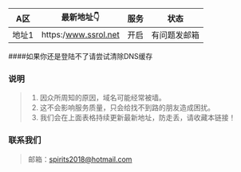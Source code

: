 | A区 | 最新地址👇 | 服务 | 状态 |
| :----: | :----: | :----: | :----: |
| 地址1 | https:/www.ssrol.net | 开启| 有问题发邮箱 | 

####如果你还是登陆不了请尝试清除DNS缓存

### 说明

> 1. 因众所周知的原因，域名可能经常被墙。
> 2. 这不会影响服务质量，只会给找不到路的朋友造成困扰。
> 3. 我们会在上面表格持续更新最新地址，防走丢，请收藏本链接！

### 联系我们

> 邮箱：spirits2018@hotmail.com

